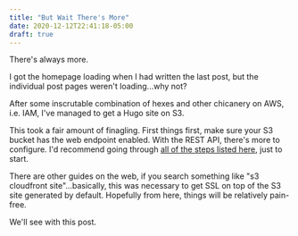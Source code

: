 ```yaml
---
title: "But Wait There's More"
date: 2020-12-12T22:41:18-05:00
draft: true
---
```


There's always more.

I got the homepage loading when I had written the last post, but the individual post pages weren't loading...why not?

After some inscrutable combination of hexes and other chicanery on AWS, i.e. IAM, I've managed to get a Hugo site on S3.

This took a fair amount of finagling. First things first, make sure your S3 bucket has the web endpoint enabled. With the REST API, there's more to configure. I'd recommend going through [all of the steps listed here](https://aws.amazon.com/premiumsupport/knowledge-center/cloudfront-serve-static-website/), just to start.

There are other guides on the web, if you search something like "s3 cloudfront site"...basically, this was necessary to get SSL on top of the S3 site generated by default. Hopefully from here, things will be relatively pain-free.

We'll see with this post.
